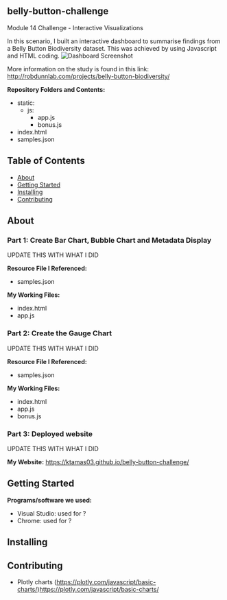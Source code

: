## belly-button-challenge
Module 14 Challenge - Interactive Visualizations

In this scenario, I built an interactive dashboard to summarise findings from a Belly Button Biodiversity dataset. This was achieved by using Javascript and HTML coding.
![Dashboard Screenshot](https://github.com/KTamas03/belly-button-challenge/assets/132874272/bf225084-b773-40d9-ae11-ae09ff303a6c)

More information on the study is found in this link: http://robdunnlab.com/projects/belly-button-biodiversity/ 

**Repository Folders and Contents:**
- static:
  - js:
    - app.js
    - bonus.js
- index.html
- samples.json


## Table of Contents

- [About](#about)
- [Getting Started](#getting-started)
- [Installing](#installing)
- [Contributing](#contributing)

## About
### Part 1: Create Bar Chart, Bubble Chart and Metadata Display

UPDATE THIS WITH WHAT I DID

**Resource File I Referenced:**
  - samples.json

**My Working Files:**
  - index.html
  - app.js

### Part 2: Create the Gauge Chart

UPDATE THIS WITH WHAT I DID

**Resource File I Referenced:**
  - samples.json

**My Working Files:**
  - index.html
  - app.js
  - bonus.js

### Part 3: Deployed website

UPDATE THIS WITH WHAT I DID

**My Website:**
https://ktamas03.github.io/belly-button-challenge/

## Getting Started

**Programs/software we used:**
 - Visual Studio: used for ?
 - Chrome: used for ?

## Installing

## Contributing

- Plotly charts (https://plotly.com/javascript/basic-charts/)https://plotly.com/javascript/basic-charts/
